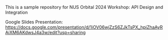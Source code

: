 This is a sample repository for NUS Orbital 2024 Workshop: API Design and Integration

Google Slides Presentation: https://docs.google.com/presentation/d/1iOV06wjZzS6ZJkTsPX_hpiZhaAyRAiXM6AKdwsJ4a3w/edit?usp=sharing
